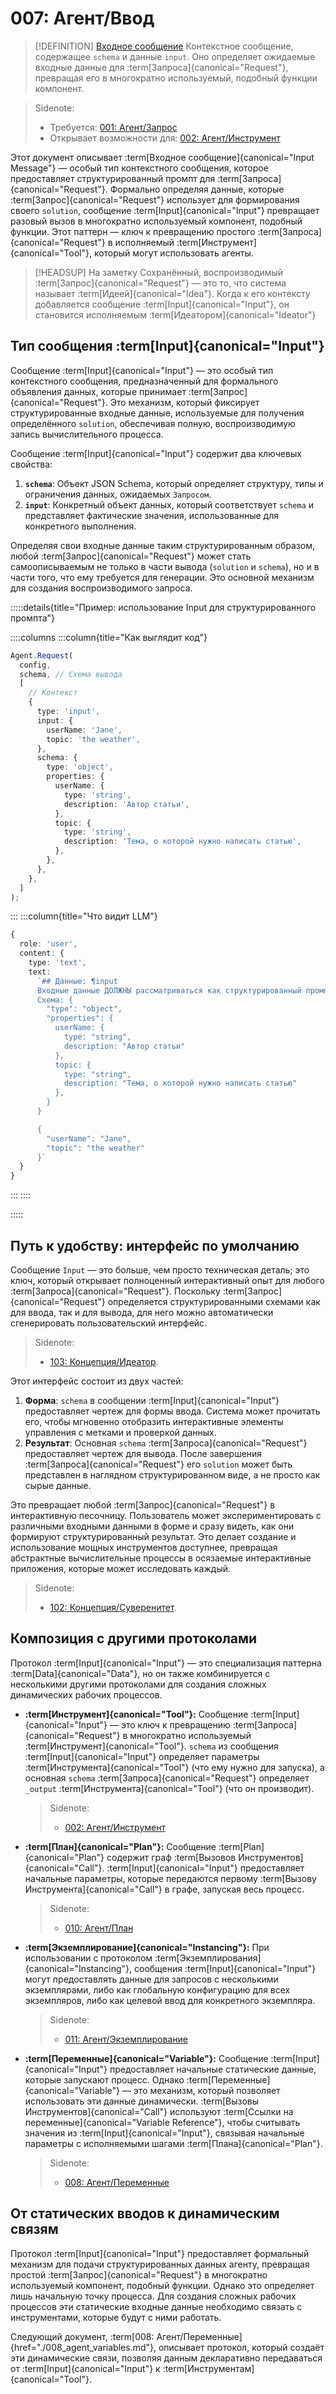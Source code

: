# 007: Агент/Ввод

> [!DEFINITION] [Входное сообщение](./000_glossary.md)
> Контекстное сообщение, содержащее `schema` и данные `input`. Оно определяет ожидаемые входные данные для :term[Запроса]{canonical="Request"}, превращая его в многократно используемый, подобный функции компонент.

> Sidenote:
> - Требуется: [001: Агент/Запрос](./001_agent_request.md)
> - Открывает возможности для: [002: Агент/Инструмент](./002_agent_tool.md)

Этот документ описывает :term[Входное сообщение]{canonical="Input Message"} — особый тип контекстного сообщения, которое предоставляет структурированный промпт для :term[Запроса]{canonical="Request"}. Формально определяя данные, которые :term[Запрос]{canonical="Request"} использует для формирования своего `solution`, сообщение :term[Input]{canonical="Input"} превращает разовый вызов в многократно используемый компонент, подобный функции. Этот паттерн — ключ к превращению простого :term[Запроса]{canonical="Request"} в исполняемый :term[Инструмент]{canonical="Tool"}, который могут использовать агенты.

> [!HEADSUP] На заметку
> Сохранённый, воспроизводимый :term[Запрос]{canonical="Request"} — это то, что система называет :term[Идеей]{canonical="Idea"}. Когда к его контексту добавляется сообщение :term[Input]{canonical="Input"}, он становится исполняемым :term[Идеатором]{canonical="Ideator"}

## Тип сообщения :term[Input]{canonical="Input"}

Сообщение :term[Input]{canonical="Input"} — это особый тип контекстного сообщения, предназначенный для формального объявления данных, которые принимает :term[Запрос]{canonical="Request"}. Это механизм, который фиксирует структурированные входные данные, используемые для получения определённого `solution`, обеспечивая полную, воспроизводимую запись вычислительного процесса.

Сообщение :term[Input]{canonical="Input"} содержит два ключевых свойства:

1.  **`schema`**: Объект JSON Schema, который определяет структуру, типы и ограничения данных, ожидаемых `Запросом`.
2.  **`input`**: Конкретный объект данных, который соответствует `schema` и представляет фактические значения, использованные для конкретного выполнения.

Определяя свои входные данные таким структурированным образом, любой :term[Запрос]{canonical="Request"} может стать самоописываемым не только в части вывода (`solution` и `schema`), но и в части того, что ему требуется для генерации. Это основной механизм для создания воспроизводимого запроса.

:::::details{title="Пример: использование Input для структурированного промпта"}

::::columns
:::column{title="Как выглядит код"}

```typescript
Agent.Request(
  config,
  schema, // Схема вывода
  [
    // Контекст
    {
      type: 'input',
      input: {
        userName: 'Jane',
        topic: 'the weather',
      },
      schema: {
        type: 'object',
        properties: {
          userName: {
            type: 'string',
            description: 'Автор статьи',
          },
          topic: {
            type: 'string',
            description: 'Тема, о которой нужно написать статью',
          },
        },
      },
    },
  ]
);
```

:::
:::column{title="Что видит LLM"}

```typescript
{
  role: 'user',
  content: {
    type: 'text',
    text:
      `## Данные: ¶input
      Входные данные ДОЛЖНЫ рассматриваться как структурированный промпт
      Схема: {
        "type": "object",
        "properties": {
          userName: {
            type: "string",
            description: "Автор статьи"
          },
          topic: {
            type: "string",
            description: "Тема, о которой нужно написать статью"
          },
        }
      }

      {
        "userName": "Jane",
        "topic": "the weather"
      }`
  }
}
```

:::
::::

:::::

## Путь к удобству: интерфейс по умолчанию

Сообщение `Input` — это больше, чем просто техническая деталь; это ключ, который открывает полноценный интерактивный опыт для любого :term[Запроса]{canonical="Request"}. Поскольку :term[Запрос]{canonical="Request"} определяется структурированными схемами как для ввода, так и для вывода, для него можно автоматически сгенерировать пользовательский интерфейс.

> Sidenote:
> - [103: Концепция/Идеатор](./103_concept_ideator.md).

Этот интерфейс состоит из двух частей:

1.  **Форма**: `schema` в сообщении :term[Input]{canonical="Input"} предоставляет чертеж для формы ввода. Система может прочитать его, чтобы мгновенно отобразить интерактивные элементы управления с метками и проверкой данных.
2.  **Результат**: Основная `schema` :term[Запроса]{canonical="Request"} предоставляет чертеж для вывода. После завершения :term[Запроса]{canonical="Request"} его `solution` может быть представлен в наглядном структурированном виде, а не просто как сырые данные.

Это превращает любой :term[Запрос]{canonical="Request"} в интерактивную песочницу. Пользователь может экспериментировать с различными входными данными в форме и сразу видеть, как они формируют структурированный результат. Это делает создание и использование мощных инструментов доступнее, превращая абстрактные вычислительные процессы в осязаемые интерактивные приложения, которые может исследовать каждый.

> Sidenote:
> - [102: Концепция/Суверенитет](./102_concept_sovereignty.md).

## Композиция с другими протоколами

Протокол :term[Input]{canonical="Input"} — это специализация паттерна :term[Data]{canonical="Data"}, но он также комбинируется с несколькими другими протоколами для создания сложных динамических рабочих процессов.

- **:term[Инструмент]{canonical="Tool"}:** Сообщение :term[Input]{canonical="Input"} — это ключ к превращению :term[Запроса]{canonical="Request"} в многократно используемый :term[Инструмент]{canonical="Tool"}. `schema` из сообщения :term[Input]{canonical="Input"} определяет параметры :term[Инструмента]{canonical="Tool"} (что ему нужно для запуска), а основная `schema` :term[Запроса]{canonical="Request"} определяет `_output` :term[Инструмента]{canonical="Tool"} (что он производит).

  > Sidenote:
  > - [002: Агент/Инструмент](./002_agent_tool.md)

- **:term[План]{canonical="Plan"}:** Сообщение :term[Plan]{canonical="Plan"} содержит граф :term[Вызовов Инструментов]{canonical="Call"}. :term[Input]{canonical="Input"} предоставляет начальные параметры, которые передаются первому :term[Вызову Инструмента]{canonical="Call"} в графе, запуская весь процесс.

  > Sidenote:
  > - [010: Агент/План](./010_agent_plan.md)

- **:term[Экземплирование]{canonical="Instancing"}:** При использовании с протоколом :term[Экземплирования]{canonical="Instancing"}, сообщения :term[Input]{canonical="Input"} могут предоставлять данные для запросов с несколькими экземплярами, либо как глобальную конфигурацию для всех экземпляров, либо как целевой ввод для конкретного экземпляра.

  > Sidenote:
  > - [011: Агент/Экземплирование](./011_agent_instancing.md)

- **:term[Переменные]{canonical="Variable"}:** Сообщение :term[Input]{canonical="Input"} предоставляет начальные статические данные, которые запускают процесс. Однако :term[Переменные]{canonical="Variable"} — это механизм, который позволяет использовать эти данные динамически. :term[Вызовы Инструментов]{canonical="Call"} используют :term[Ссылки на переменные]{canonical="Variable Reference"}, чтобы считывать значения из :term[Input]{canonical="Input"}, связывая начальные параметры с исполняемыми шагами :term[Плана]{canonical="Plan"}.
  > Sidenote:
  > - [008: Агент/Переменные](./008_agent_variables.md)

## От статических вводов к динамическим связям

Протокол :term[Input]{canonical="Input"} предоставляет формальный механизм для подачи структурированных данных агенту, превращая простой :term[Запрос]{canonical="Request"} в многократно используемый компонент, подобный функции. Однако это определяет лишь начальную точку процесса. Для создания сложных рабочих процессов эти статические входные данные необходимо связать с инструментами, которые будут с ними работать.

Следующий документ, :term[008: Агент/Переменные]{href="./008_agent_variables.md"}, описывает протокол, который создаёт эти динамические связи, позволяя данным декларативно передаваться от :term[Input]{canonical="Input"} к :term[Инструментам]{canonical="Tool"}.
